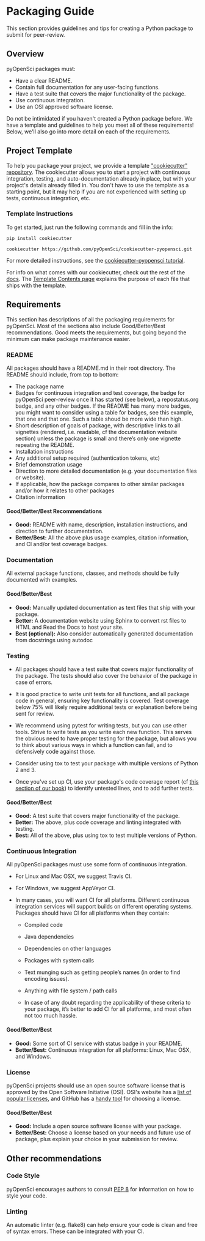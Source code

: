 # Packaging Guide 

This section provides guidelines and tips for creating a Python package to submit for peer-review.

## Overview
pyOpenSci packages must:
- Have a clear README.
- Contain full documentation for any user-facing functions.
- Have a test suite that covers the major functionality of the package.
- Use continuous integration.
- Use an OSI approved software license.

Do not be intimidated if you haven't created a Python package before. We have a template and guidelines to help you meet all of these requirements! Below, we'll also go into more detail on each of the requirements.

## Project Template
To help you package your project, we provide a template ["cookiecutter" repository](https://github.com/pyOpenSci/cookiecutter-pyopensci). The cookiecutter allows you to start a project with continuous integration, testing, and auto-documentation already in place, but with your project's details already filled in. You don't have to use the template as a starting point, but it may help if you are not experienced with setting up tests, continuous integration, etc.

### Template Instructions
To get started, just run the following commands and fill in the info:

```
pip install cookiecutter

cookiecutter https://github.com/pyOpenSci/cookiecutter-pyopensci.git
```

For more detailed instructions, see the [cookiecutter-pyopensci tutorial](https://cookiecutter-pyopensci.readthedocs.io/en/latest/tutorial.html).

For info on what comes with our cookiecutter, check out the rest of the [docs](https://cookiecutter-pyopensci.readthedocs.io/en/latest/). The [Template Contents page](https://cookiecutter-pyopensci.readthedocs.io/en/latest/cookiecutter_contents.html) explains the purpose of each file that ships with the template.


## Requirements
This section has descriptions of all the packaging requirements for pyOpenSci. Most of the sections also include Good/Better/Best recommendations. Good meets the requirements, but going beyond the minimum can make package maintenance easier.

### README
All packages should have a README.md in their root directory. The README should include, from top to bottom:

- The package name
- Badges for continuous integration and test coverage, the badge for pyOpenSci peer-review once it has started (see below), a repostatus.org badge, and any other badges. If the README has many more badges, you might want to consider using a table for badges, see this example, that one and that one. Such a table shoud be more wide than high.
- Short description of goals of package, with descriptive links to all vignettes (rendered, i.e. readable, cf the documentation website section) unless the package is small and there’s only one vignette repeating the README.
- Installation instructions
- Any additional setup required (authentication tokens, etc)
- Brief demonstration usage
- Direction to more detailed documentation (e.g. your documentation files or website).
- If applicable, how the package compares to other similar packages and/or how it relates to other packages
- Citation information

#### Good/Better/Best Recommendations
- **Good:** README with name, description, installation instructions, and direction to further documentation.
- **Better/Best:** All the above plus usage examples, citation information, and CI and/or test coverage badges.

### Documentation
All external package functions, classes, and methods should be fully documented with examples. 

#### Good/Better/Best
- **Good:** Manually updated documentation as text files that ship with your package.
- **Better:** A documentation website using Sphinx to convert rst files to HTML and Read the Docs to host your site.
- **Best (optional):** Also consider automatically generated documentation from docstrings using autodoc

### Testing
- All packages should have a test suite that covers major functionality of the package. The tests should also cover the behavior of the package in case of errors.

- It is good practice to write unit tests for all functions, and all package code in general, ensuring key functionality is covered. Test coverage below 75% will likely require additional tests or explanation before being sent for review.

- We recommend using pytest for writing tests, but you can use other tools. Strive to write tests as you write each new function. This serves the obvious need to have proper testing for the package, but allows you to think about various ways in which a function can fail, and to defensively code against those.

- Consider using tox to test your package with multiple versions of Python 2 and 3.

* Once you've set up CI, use your package's code coverage report (cf [this section of our book](https://ropensci.github.io/dev_guide/ci.html#coverage)) to identify untested lines, and to add further tests.

#### Good/Better/Best
- **Good:** A test suite that covers major functionality of the package.
- **Better:** The above, plus code coverage and linting integrated with testing.
- **Best:** All of the above, plus using tox to test multiple versions of Python.

### Continuous Integration
All pyOpenSci packages must use some form of continuous integration.

- For Linux and Mac OSX, we suggest Travis CI.
- For Windows, we suggest AppVeyor CI.
- In many cases, you will want CI for all platforms. Different continuous integration services will support builds on different operating systems. Packages should have CI for all platforms when they contain:

    - Compiled code

    - Java dependencies

    - Dependencies on other languages

    - Packages with system calls

    - Text munging such as getting people’s names (in order to find encoding issues).

    - Anything with file system / path calls

    - In case of any doubt regarding the applicability of these criteria to your package, it’s better to add CI for all platforms, and most often not too much hassle.

#### Good/Better/Best
- **Good:** Some sort of CI service with status badge in your README.
- **Better/Best:** Continuous integration for all platforms: Linux, Mac OSX, and Windows. 

### License
pyOpenSci projects should use an open source software license that is approved by the Open Software Initiative (OSI). OSI's website has a [list of popular licenses](https://opensource.org/licenses), and GitHub has a [handy tool](https://choosealicense.com/) for choosing a license. 

#### Good/Better/Best
- **Good:** Include a open source software license with your package. 
- **Better/Best:** Choose a license based on your needs and future use of package, plus explain your choice in your submission for review.

## Other recommendations
### Code Style
pyOpenSci encourages authors to consult [PEP 8](https://www.python.org/dev/peps/pep-0008/) for information on how to style your code.

### Linting
An automatic linter (e.g. flake8) can help ensure your code is clean and free of syntax errors. These can be integrated with your CI.



